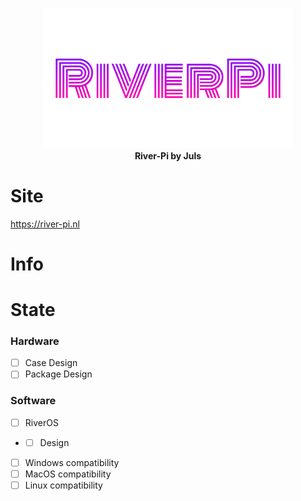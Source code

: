 <p align="center">
<img src="img/river-pi-half.png" width="400">
  <br>
  <strong>River-Pi by Juls</strong>
</p>

# Site

https://river-pi.nl

# Info

 

# State

### Hardware
- [ ] Case Design
- [ ] Package Design

### Software
- [ ] RiverOS 

- - [ ] Design 

- [ ] Windows compatibility 
- [ ] MacOS compatibility 
- [ ] Linux compatibility 
